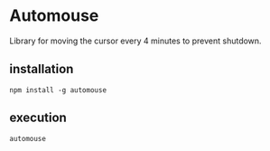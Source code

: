 # Automouse

Library for moving the cursor every 4 minutes to prevent shutdown.

## installation

```shell
npm install -g automouse
```

## execution

```shell
automouse
```
